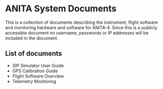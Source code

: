 # ANITA System Documents

This is a collection of documents describing the instrument, flight software and monitoring hardware and software for ANITA-4. Since this is a publicly accessible document no username, passwords or IP addresses will be included in the document.

## List of documents
* SIP Simulator User Guide
* GPS Calibration Guide
* Flight Software Overview
* Telemetry Monitoring

